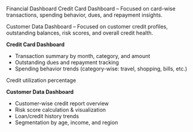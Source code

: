 Financial Dashboard
Credit Card Dashboard – Focused on card-wise transactions, spending behavior, dues, and repayment insights.

Customer Data Dashboard – Focused on customer credit profiles, outstanding balances, risk scores, and overall credit health.

**Credit Card Dashboard**

- Transaction summary by month, category, and amount
- Outstanding dues and repayment tracking
- Spending behavior trends (category-wise: travel, shopping, bills, etc.)

Credit utilization percentage

**Customer Data Dashboard**

- Customer-wise credit report overview
- Risk score calculation & visualization
- Loan/credit history trends
- Segmentation by age, income, and region
